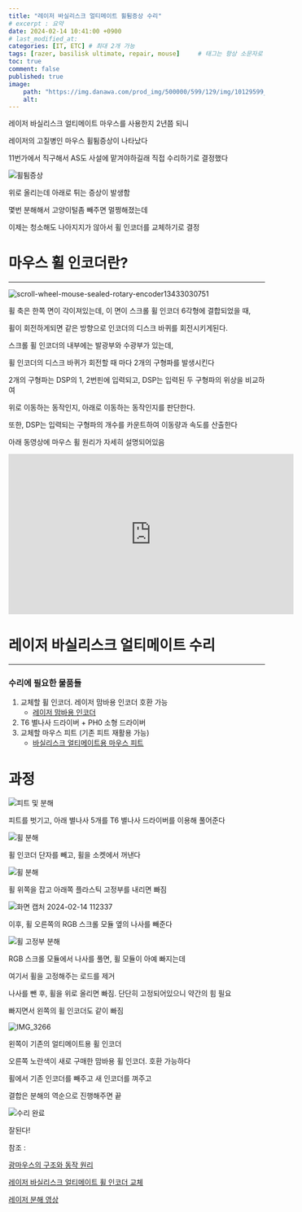 ```yaml
---
title: "레이저 바실리스크 얼티메이트 휠튐증상 수리"
# excerpt : 요약
date: 2024-02-14 10:41:00 +0900
# last_modified_at: 
categories: [IT, ETC] # 최대 2개 가능
tags: [razer, basilisk ultimate, repair, mouse]     # 태그는 항상 소문자로 작성할 것
toc: true
comment: false
published: true
image:
    path: "https://img.danawa.com/prod_img/500000/599/129/img/10129599_1.jpg?_v=20221129161707"
    alt: 
---
```


레이저 바실리스크 얼티메이트 마우스를 사용한지 2년쯤 되니 

레이저의 고질병인 마우스 휠튐증상이 나타났다

11번가에서 직구해서 AS도 사설에 맡겨야하길래 직접 수리하기로 결정했다

![휠튐증상](https://github.com/jinhg0214/jinhg0214.github.io/assets/70011316/f2ce980f-2f93-41df-b33b-17b516f3f7d7)

위로 올리는데 아래로 튀는 증상이 발생함

몇번 분해해서 고양이털좀 빼주면 멀쩡해졌는데

이제는 청소해도 나아지지가 않아서 휠 인코더를 교체하기로 결정

# 마우스 휠 인코더란?
---

![scroll-wheel-mouse-sealed-rotary-encoder13433030751](https://github.com/jinhg0214/jinhg0214.github.io/assets/70011316/f07a90a8-a7a1-4fae-8c10-ea9374946be7)

휠 축은 한쪽 면이 각이져있는데, 이 면이 스크롤 휠 인코더 6각형에 결합되었을 때,

휠이 회전하게되면 같은 방향으로 인코더의 디스크 바퀴를 회전시키게된다.

스크롤 휠 인코더의 내부에는 발광부와 수광부가 있는데,

휠 인코더의 디스크 바퀴가 회전할 때 마다 2개의 구형파를 발생시킨다

2개의 구형파는 DSP의 1, 2번핀에 입력되고, DSP는 입력된 두 구형파의 위상을 비교하여 

위로 이동하는 동작인지, 아래로 이동하는 동작인지를 판단한다.

또한, DSP는 입력되는 구형파의 개수를 카운트하여 이동량과 속도를 산출한다

아래 동영상에 마우스 휠 원리가 자세히 설명되어있음

<iframe width="560" height="315" src="https://www.youtube.com/embed/-HVKm5fIUA8?si=-ZDMvpy0GTb9U6FF" title="YouTube video player" frameborder="0" allow="accelerometer; autoplay; clipboard-write; encrypted-media; gyroscope; picture-in-picture; web-share" allowfullscreen></iframe>

# 레이저 바실리스크 얼티메이트 수리
---

### 수리에 필요한 물품들

1. 교체할 휠 인코더. 레이저 맘바용 인코더 호환 가능
    - [레이저 맘바용 인코더](https://ko.aliexpress.com/item/1005002258383846.html?spm=a2g0o.order_list.order_list_main.27.3b5a140fdBZ50b&gatewayAdapt=glo2kor)
2. T6 별나사 드라이버 + PH0 소형 드라이버
3. 교체할 마우스 피트 (기존 피트 재활용 가능)
    - [바실리스크 얼티메이트용 마우스 피트](https://ko.aliexpress.com/item/1005001969050396.html?spm=a2g0o.order_list.order_list_main.71.3b5a140fdBZ50b&gatewayAdapt=glo2kor)

# 과정

![피트 및 분해](https://github.com/jinhg0214/jinhg0214.github.io/assets/70011316/27134341-bb54-4bd8-8fc3-556d174ea0db)

피트를 벗기고, 아래 별나사 5개를 T6 별나사 드라이버를 이용해 풀어준다

![휠 분해](https://github.com/jinhg0214/jinhg0214.github.io/assets/70011316/52f25913-4527-48af-a123-c71e786ca900)

휠 인코더 단자를 빼고, 휠을 소켓에서 꺼낸다 

![휠 분해](https://github.com/jinhg0214/jinhg0214.github.io/assets/70011316/142ebfa4-7a84-46e4-b392-0993cae332c7)

휠 위쪽을 잡고 아래쪽 플라스틱 고정부를 내리면 빠짐


![화면 캡처 2024-02-14 112337](https://github.com/jinhg0214/jinhg0214.github.io/assets/70011316/8b9b8ef7-d3a5-4633-a3a1-83dcf2a3603e)

이후, 휠 오른쪽의 RGB 스크롤 모듈 옆의 나사를 빼준다

![휠 고정부 분해](https://github.com/jinhg0214/jinhg0214.github.io/assets/70011316/43679062-0822-4c79-9aa8-6b5ee8538e5f)

RGB 스크롤 모듈에서 나사를 풀면, 휠 모듈이 아예 빠지는데

여기서 휠을 고정해주는 로드를 제거

나사를 뺀 후, 휠을 위로 올리면 빠짐. 단단히 고정되어있으니 약간의 힘 필요

빠지면서 왼쪽의 휠 인코더도 같이 빠짐

![IMG_3266](https://github.com/jinhg0214/jinhg0214.github.io/assets/70011316/f8b45ced-1c6d-4f20-8370-68efb4f2306b)

왼쪽이 기존의 얼티메이트용 휠 인코더

오른쪽 노란색이 새로 구매한 맘바용 휠 인코더. 호환 가능하다

휠에서 기존 인코더를 빼주고 새 인코더를 껴주고

결합은 분해의 역순으로 진행해주면 끝


![수리 완료](https://github.com/jinhg0214/jinhg0214.github.io/assets/70011316/7bd4648e-b1da-4f75-8583-657d98041f3b)

잘된다!


참조 :

[광마우스의 구조와 동작 원리](https://m.blog.naver.com/kangyh5/222192262224)

[레이저 바실리스크 얼티메이트 휠 인코더 교체 ](https://m.blog.naver.com/aujin0998/223104193498)

[레이저 분해 영상](https://www.youtube.com/watch?v=AR9x18ydEYU)